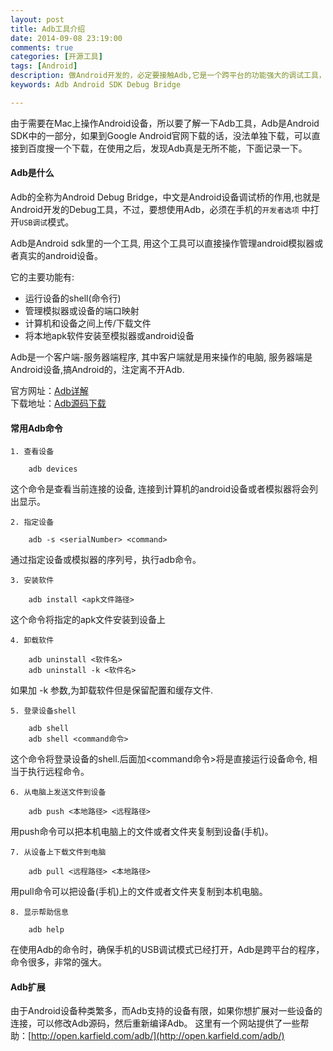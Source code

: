 ```yaml
---
layout: post
title: Adb工具介绍
date: 2014-09-08 23:19:00 
comments: true
categories: [开源工具]
tags: [Android]
description: 做Android开发的，必定要接触Adb,它是一个跨平台的功能强大的调试工具，让人想起了Gdb。
keywords: Adb Android SDK Debug Bridge

---
```


由于需要在Mac上操作Android设备，所以要了解一下Adb工具，Adb是Android SDK中的一部分，如果到Google Android官网下载的话，没法单独下载，可以直接到百度搜一个下载，在使用之后，发现Adb真是无所不能，下面记录一下。

#### Adb是什么

Adb的全称为Android Debug Bridge，中文是Android设备调试桥的作用,也就是Android开发的Debug工具，不过，要想使用Adb，必须在手机的`开发者选项` 中打开`USB调试`模式。

Adb是Android sdk里的一个工具, 用这个工具可以直接操作管理android模拟器或者真实的android设备。

它的主要功能有:

* 运行设备的shell(命令行)
* 管理模拟器或设备的端口映射
* 计算机和设备之间上传/下载文件
* 将本地apk软件安装至模拟器或android设备

Adb是一个客户端-服务器端程序, 其中客户端就是用来操作的电脑, 服务器端是Android设备,搞Android的，注定离不开Adb.

官方网址：[Adb详解](http://developer.android.com/tools/help/adb.html)<br/>
下载地址：[Adb源码下载](http://open.karfield.com/adb/)

#### 常用Adb命令

	1. 查看设备 

		adb devices
这个命令是查看当前连接的设备, 连接到计算机的android设备或者模拟器将会列出显示。

	2. 指定设备
	
		adb -s <serialNumber> <command> 
通过指定设备或模拟器的序列号，执行adb命令。

	3. 安装软件

		adb install <apk文件路径>
这个命令将指定的apk文件安装到设备上

	4. 卸载软件

		adb uninstall <软件名>
		adb uninstall -k <软件名>
如果加 -k 参数,为卸载软件但是保留配置和缓存文件.

	5. 登录设备shell

		adb shell
		adb shell <command命令>
这个命令将登录设备的shell.后面加<command命令>将是直接运行设备命令, 相当于执行远程命令。

	6. 从电脑上发送文件到设备

		adb push <本地路径> <远程路径>
用push命令可以把本机电脑上的文件或者文件夹复制到设备(手机)。

	7. 从设备上下载文件到电脑
		
		adb pull <远程路径> <本地路径>
用pull命令可以把设备(手机)上的文件或者文件夹复制到本机电脑。

	8. 显示帮助信息

		adb help
		
在使用Adb的命令时，确保手机的USB调试模式已经打开，Adb是跨平台的程序，命令很多，非常的强大。


#### Adb扩展

由于Android设备种类繁多，而Adb支持的设备有限，如果你想扩展对一些设备的连接，可以修改Adb源码，然后重新编译Adb。
这里有一个网站提供了一些帮助：[http://open.karfield.com/adb/](http://open.karfield.com/adb/)
